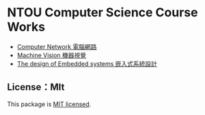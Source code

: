 # NTOU Computer Science Course Works

- [Computer Network 電腦網路](https://github.com/5j54d93/NTOU-CS/tree/main/Computer%20Network/Simple%20UDP)
- [Machine Vision 機器視覺](https://github.com/5j54d93/NTOU-CS/tree/main/Machine%20Vision/CNNs-fruits360)
- [The design of Embedded systems 嵌入式系統設計](https://github.com/5j54d93/NTOU-CS/tree/main/The%20design%20of%20Embedded%20systems)

## License：MIt

This package is [MIT licensed](https://github.com/5j54d93/NTOU-CS/blob/main/LICENSE).
